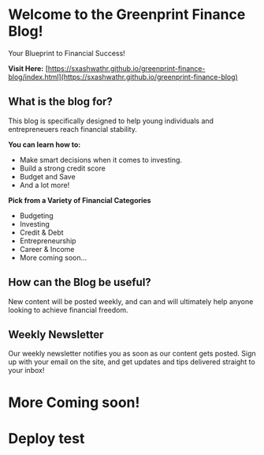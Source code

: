 # Welcome to the Greenprint Finance Blog!
Your Blueprint to Financial Success!

**Visit Here:** [https://sxashwathr.github.io/greenprint-finance-blog/index.html](https://sxashwathr.github.io/greenprint-finance-blog)

## What is the blog for?
This blog is specifically designed to help young individuals and entrepreneuers reach financial stability. 

**You can learn how to:**

- Make smart decisions when it comes to investing.
- Build a strong credit score
- Budget and Save
- And a lot more!

**Pick from a Variety of Financial Categories**

- Budgeting
- Investing
- Credit & Debt
- Entrepreneurship
- Career & Income
- More coming soon...


## How can the Blog be useful?

New content will be posted weekly, and can and will ultimately help anyone looking to achieve financial freedom. 

## Weekly Newsletter

Our weekly newsletter notifies you as soon as our content gets posted. Sign up with your email on the site, and get updates and tips delivered straight to your inbox!


# More Coming soon!
# Deploy test
